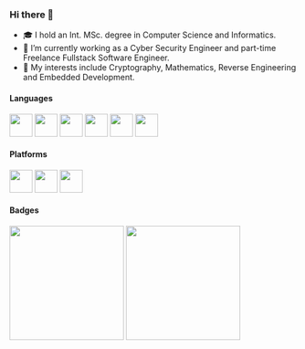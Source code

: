 ### Hi there 👋

- 🎓 I hold an Int. MSc. degree in Computer Science and Informatics.
- 🔭 I’m currently working as a Cyber Security Engineer and part-time Freelance Fullstack Software Engineer.
- 🤟 My interests include Cryptography, Mathematics, Reverse Engineering and Embedded Development.

<!--
- 🌱 I’m currently learning 
- 👯 I’m looking to collaborate on ...
- 🤔 I’m looking for help with ...
- 💬 Ask me about ...
- 📫 How to reach me: ...
- 😄 Pronouns: ...
- ⚡ Fun fact: ...
-->

#### Languages

<img src="https://github.com/tur11ng/tur11ng/assets/61602820/9e24a848-2971-43dc-b95d-8b50a27db70e" width="40" />
<img src="https://github.com/tur11ng/tur11ng/assets/61602820/f9e7b799-1eae-4cc3-9313-3f1d40bf7454" width="40" />
<img src="https://github.com/tur11ng/tur11ng/assets/61602820/53c4a129-5f71-4b40-9a02-024b36381538" width="40" />
<img src="https://github.com/tur11ng/tur11ng/assets/61602820/56a89980-ac87-44ca-b781-ff33540eb4c9" width="40" />
<img src="https://github.com/tur11ng/tur11ng/assets/61602820/eb6afcf4-4573-44d7-9233-491be31059e6" width="40" />
<img src="https://github.com/tur11ng/tur11ng/assets/61602820/545177c8-f7d6-43f8-8050-ca764f9b5769" width="40" />

<!--
#### Frameworks

<img src="https://github.com/tur11ng/tur11ng/assets/61602820/070972e2-15d7-4215-9b30-eb806549d9f1" width="50" />
<img src="https://github.com/tur11ng/tur11ng/assets/61602820/986f1364-9b37-4c5c-9bbc-b3192877f58f" width="50" />
<img src="https://github.com/tur11ng/tur11ng/assets/61602820/b1b35020-574d-4a0a-8edd-6638371bd6f8" width="50" />
-->

#### Platforms

<img src="https://github.com/tur11ng/tur11ng/assets/61602820/ff0c21d0-446c-44e8-906b-fb890fd001e4" width="40" />
<img src="https://github.com/tur11ng/tur11ng/assets/61602820/a237c697-fa2e-4d8f-8ff2-72518acb1549" width="40" />
<img src="https://github.com/tur11ng/tur11ng/assets/61602820/80d2c994-aa4d-4312-86a8-b1f6d7ae5cf3" width="40" />


#### Badges

<img src="https://tryhackme-badges.s3.amazonaws.com/tur11ng.png" width="200" /> <img src="http://www.hackthebox.eu/badge/image/30417" width="200" />

<!-- #### Contact -->
